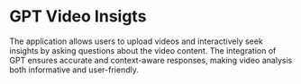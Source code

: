 # GPT Video Insigts
The application allows users to upload videos and interactively seek insights by asking questions about the video content. The integration of GPT ensures accurate and context-aware responses, making video analysis both informative and user-friendly. 
